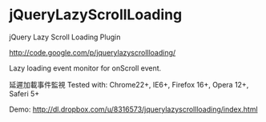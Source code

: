 jQueryLazyScrollLoading
=======================

jQuery Lazy Scroll Loading Plugin

http://code.google.com/p/jquerylazyscrollloading/

Lazy loading event monitor for onScroll event.

延遲加載事件監視
Tested with: Chrome22+, IE6+, Firefox 16+, Opera 12+, Saferi 5+

Demo: http://dl.dropbox.com/u/8316573/jquerylazyscrollloading/index.html
